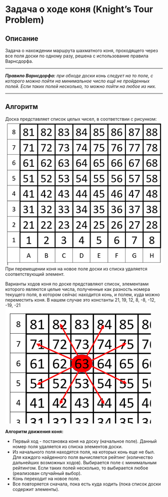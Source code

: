 # **Задача о ходе коня (Knight’s Tour Problem)**

## **Описание**
Задача о нахождении маршрута шахматного коня, проходящего через все поля доски по одному разу, решена с использование правила Варнсдорфа.
___
***Правило Варнсдорфа:*** *при обходе доски конь следует на то поле, с которого можно пойти на минимальное число ещё не пройденных полей. Если таких полей несколько, то можно пойти на любое из них.*
___
## **Алгоритм**
Доска представляет список целых чисел, в соответствии с рисунком:
![board](images/board.png)\
При перемещении коня на новое поле доски из списка удаляется соответствующий элемент.

Варианты ходов коня по доске представляют список, элементами которого являются целые числа, полученные как разность номера текущего поля, в котором сейчас находится конь, и полем, куда можно переместить коня. В нашем случае это константы 21, 19, 12, 8, -8, -12, -19, -21\
![knight_move](images/knight_move.png)

**Алгоритм движения коня:**
- Первый ход - постановка коня на доску (начальное поле). Данный номер поля удаляется из списка элементов доски.
- Из начального поля находятся поля, на которых конь еще не был.
Для каждого найденного поля вычисляется рейтинг (количество дальнейших возможных ходов). Выбирается поле с минимальным рейтингом. Если таких полей несколько, то выбирается любое (реализован случайный выбор).
- Конь переходит на новое поле.
- Все повторяется сначала, пока есть куда ходить (пока список доски содержит элементы).
